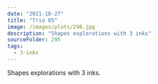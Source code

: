 ```yaml
---
date: "2021-10-27"
title: "Trio 05"
image: /images/plots/296.jpg
description: "Shapes explorations with 3 inks"
sourceFolder: 295
tags:
  - 3-inks
---
```


Shapes explorations with 3 inks.
